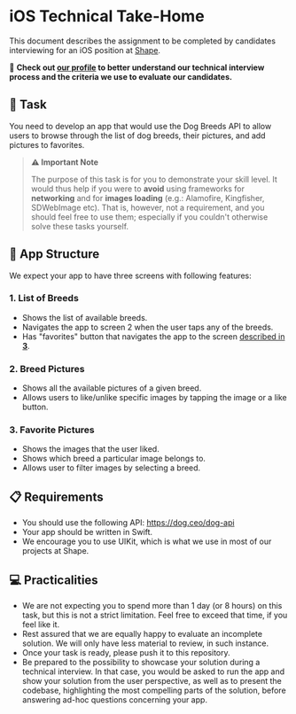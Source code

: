 # iOS Technical Take-Home 

This document describes the assignment to be completed by candidates interviewing for an iOS position at [Shape](https://shape.dk).

👀 **Check out [our profile](https://github.com/shape-interviews) to better understand our technical interview process and the criteria we use to evaluate our candidates.**

## 🎯 Task

You need to develop an app that would use the Dog Breeds API to allow users to browse through the list of dog breeds, their pictures, and add pictures to favorites.

> **⚠️ Important Note**
> 
> The purpose of this task is for you to demonstrate your skill level. It would thus help if you were to **avoid** using frameworks for **networking** and for **images loading** (e.g.: Alamofire, Kingfisher, SDWebImage etc). That is, however, not a requirement, and you should feel free to use them; especially if you couldn't otherwise solve these tasks yourself.

## 📱 App Structure

We expect your app to have three screens with following features:

### 1. List of Breeds

- Shows the list of available breeds.
- Navigates the app to screen 2 when the user taps any of the breeds.
- Has "favorites" button that navigates the app to the screen [described in **3**]().

### 2. Breed Pictures

- Shows all the available pictures of a given breed.
- Allows users to like/unlike specific images by tapping the image or a like button.

### 3. Favorite Pictures

- Shows the images that the user liked.
- Shows which breed a particular image belongs to.
- Allows user to filter images by selecting a breed.

## 📋 Requirements

- You should use the following API: https://dog.ceo/dog-api
- Your app should be written in Swift.
- We encourage you to use UIKit, which is what we use in most of our projects at Shape.

## 💻 Practicalities

- We are not expecting you to spend more than 1 day (or 8 hours) on this task, but this is not a strict limitation. Feel free to exceed that time, if you feel like it.
- Rest assured that we are equally happy to evaluate an incomplete solution. We will only have less material to review, in such instance.
- Once your task is ready, please push it to this repository.
- Be prepared to the possibility to showcase your solution during a technical interview. In that case, you would be asked to run the app and show your solution from the user perspective, as well as to present the codebase, highlighting the most compelling parts of the solution, before answering ad-hoc questions concerning your app.
